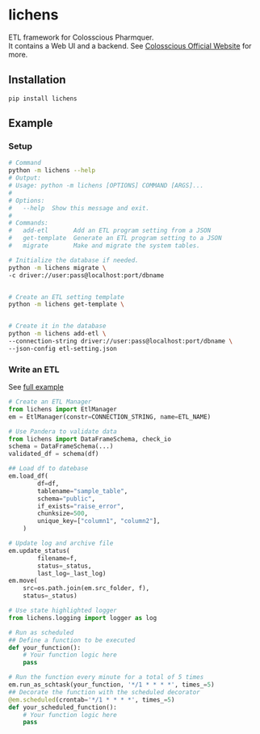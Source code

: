 # lichens
ETL framework for Colosscious Pharmquer.  
It contains a Web UI and a backend. See [Colosscious Official Website](https://www.colosscious.com) for more. 

## Installation 
```
pip install lichens
```

## Example
### Setup 
```bash
# Command
python -m lichens --help
# Output:
# Usage: python -m lichens [OPTIONS] COMMAND [ARGS]...
# 
# Options:
#   --help  Show this message and exit.
# 
# Commands:
#   add-etl       Add an ETL program setting from a JSON
#   get-template  Generate an ETL program setting to a JSON
#   migrate       Make and migrate the system tables.

# Initialize the database if needed. 
python -m lichens migrate \
-c driver://user:pass@localhost:port/dbname 


# Create an ETL setting template
python -m lichens get-template \


# Create it in the database
python -m lichens add-etl \
--connection-string driver://user:pass@localhost:port/dbname \
--json-config etl-setting.json
```
### Write an ETL
See [full example](https://github.com/thisishugow/lichens/blob/main/example/example_load-csv.py) 

```python
# Create an ETL Manager
from lichens import EtlManager
em = EtlManager(constr=CONNECTION_STRING, name=ETL_NAME)

# Use Pandera to validate data
from lichens import DataFrameSchema, check_io
schema = DataFrameSchema(...)
validated_df = schema(df)

## Load df to datebase
em.load_df(
        df=df,
        tablename="sample_table",
        schema="public",
        if_exists="raise_error",
        chunksize=500,
        unique_key=["column1", "column2"],
    )

# Update log and archive file
em.update_status(
        filename=f, 
        status=_status, 
        last_log=_last_log)
em.move(
    src=os.path.join(em.src_folder, f),
    status=_status)

# Use state highlighted logger
from lichens.logging import logger as log

# Run as scheduled
## Define a function to be executed
def your_function():
    # Your function logic here
    pass

# Run the function every minute for a total of 5 times
em.run_as_schtask(your_function, '*/1 * * * *', times_=5)
## Decorate the function with the scheduled decorator
@em.scheduled(crontab='*/1 * * * *', times_=5)
def your_scheduled_function():
    # Your function logic here
    pass
```
